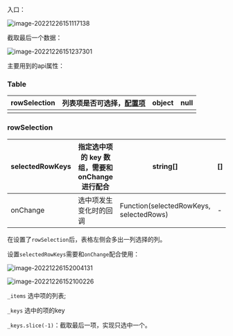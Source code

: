 

入口：

![image-20221226151117138](https://f.pz.al/pzal/2022/12/26/25ff5f4fb32e9.png)

截取最后一个数据：

![image-20221226151237301](https://f.pz.al/pzal/2022/12/26/d6df361142780.png)

主要用到的api属性：

### Table

| rowSelection | 列表项是否可选择，[配置项](https://2x.antdv.com/components/table-cn#rowSelection) | object | null |
| ------------ | ------------------------------------------------------------ | ------ | ---- |
|              |                                                              |        |      |

### rowSelection

| selectedRowKeys | 指定选中项的 key 数组，需要和 onChange 进行配合 | string[]                                | []   |
| --------------- | ----------------------------------------------- | --------------------------------------- | ---- |
| onChange        | 选中项发生变化时的回调                          | Function(selectedRowKeys, selectedRows) | -    |

在设置了`rowSelection`后，表格左侧会多出一列选择的列。

设置`selectedRowKeys`需要和`onChange`配合使用：

![image-20221226152004131](https://f.pz.al/pzal/2022/12/26/8a2b1a7171541.png)

![image-20221226152100226](https://f.pz.al/pzal/2022/12/26/9ad2626417e43.png)

`_items` 选中项的列表;

`_keys` 选中的项的key

`_keys.slice(-1)`：截取最后一项，实现只选中一个。